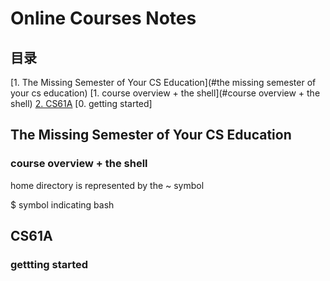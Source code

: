 # Online Courses Notes
## 目录
[1. The Missing Semester of Your CS Education](#the missing semester of your cs education) 
    [1. course overview + the shell](#course overview + the shell)
[2. CS61A](#cs61a)
    [0. getting started]
## The Missing Semester of Your CS Education
### course overview + the shell
home directory is represented by the ~ symbol

$ symbol indicating bash


## CS61A
### gettting started


